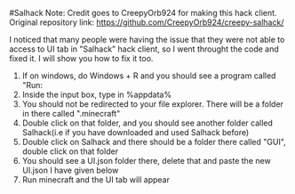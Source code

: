 #Salhack
[](https://github.com/niceResult/salhack/actions)
Note: Credit goes to CreepyOrb924 for making this hack client. Original repository link: https://github.com/CreepyOrb924/creepy-salhack/

I noticed that many people were having the issue that they were not able to access to UI tab in "Salhack" hack client, so I went throught the code and fixed it. I will show you how to fix it too.

1. If on windows, do Windows + R and you should see a program called "Run:
2. Inside the input box, type in %appdata%
3. You should not be redirected to your file explorer. There will be a folder in there called ".minecraft"
4. Double click on that folder, and you should see another folder called Salhack(i.e if you have downloaded and used Salhack before)
5. Double click on Salhack and there should be a folder there called "GUI", double click on that folder
6. You should see a UI.json folder there, delete that and paste the new UI.json I have given below
7. Run minecraft and the UI tab will appear
